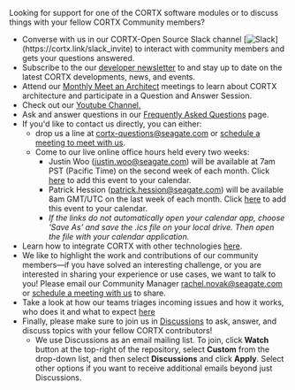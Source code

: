 Looking for support for one of the CORTX software modules or to discuss things with your fellow CORTX Community members?

<!-- NOTE!!! This is copied into README.md.  If you update it here, update it there as well.) -->
-   Converse with us in our CORTX-Open Source Slack channel [![Slack](https://img.shields.io/badge/chat-on%20Slack-blue")](https://cortx.link/slack_invite) to interact with community members and gets your questions answered.
-   Subscribe to the our [developer newsletter](https://cortx.link/cortx-dev-newsletter) to and stay up to date on the latest CORTX developments, news, and events.
-   Attend our [Monthly Meet an Architect](doc/meetings/README.rst) meetings to learn about CORTX architecture and participate in a Question and Answer Session.
-   Check out our [Youtube Channel.](https://cortx.link/videos)
-   Ask and answer questions in our [Frequently Asked Questions](FAQs.md) page.
-   If you'd like to contact us directly, you can either:
    - drop us a line at cortx-questions@seagate.com or [schedule a meeting to meet with us](https://outlook.office365.com/owa/calendar/CORTXCommunity@seagate.com/bookings/s/x8yMn2ODxUCOdhxvXkH4FA2).
    -   Come to our live online office hours held every two weeks:
        -   Justin Woo (justin.woo@seagate.com) will be available at 7am PST (Pacific Time) on the second week of each month. Click [here](doc/meetings/CORTX%20Community%20Office%20Hours%20with%20Justin%20Woo.ics) to add this event to your calendar.
        -   Patrick Hession (patrick.hession@seagate.com) will be available 8am GMT/UTC on the last week of each month. Click [here](doc/meetings/CORTX%20Community%20Office%20Hours%20with%20Patrick%20Hession.ics) to add this event to your calendar.
        -   *If the links do not automatically open your calendar app, choose 'Save As' and save the .ics file on your local drive. Then open the file with your calendar application.*
-   Learn how to integrate CORTX with other technologies [here](doc/integrations/README.rst).
-   We like to highlight the work and contributions of our community members—if you have solved an interesting challenge, or you are interested in sharing your experience or use cases, we want to talk to you! Please email our Community Manager rachel.novak@seagate.com or [schedule a meeting with us](https://outlook.office365.com/owa/calendar/CORTXCommunity@seagate.com/bookings/s/x8yMn2ODxUCOdhxvXkH4FA2) to share.
-   Take a look at how our teams triages incoming issues and how it works, who does it and what to expect [here](https://github.com/Seagate/cortx/wiki/Community-Triage-Process)
-   Finally, please make sure to join us in [Discussions](https://github.com/Seagate/cortx/discussions) to ask, answer, and discuss topics with your fellow CORTX contributors!
    - We use Discussions as an email mailing list.  To join, click **Watch** button at the top-right of the repository, select **Custom** from the drop-down list, and then select **Discussions** and click **Apply**.  Select other options if you want to receive additional emails beyond just Discussions.
